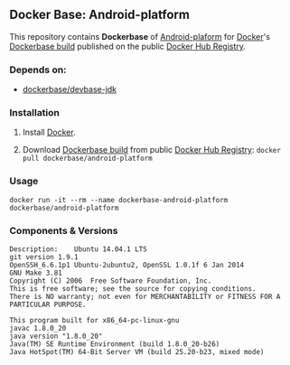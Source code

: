 ## Docker Base: Android-platform


This repository contains **Dockerbase** of [Android-plaform](http://source.android.com/) for [Docker](https://www.docker.com/)'s [Dockerbase build](https://registry.hub.docker.com/u/dockerbase/android-platform/) published on the public [Docker Hub Registry](https://registry.hub.docker.com/).


### Depends on:

* [dockerbase/devbase-jdk](https://registry.hub.docker.com/u/dockerbase/devbase-jdk)


### Installation

1. Install [Docker](https://docs.docker.com/installation/).

2. Download [Dockerbase build](https://registry.hub.docker.com/u/dockerbase/android-platform/) from public [Docker Hub Registry](https://registry.hub.docker.com/): `docker pull dockerbase/android-platform`


### Usage

    docker run -it --rm --name dockerbase-android-platform dockerbase/android-platform

### Components & Versions

    Description:	Ubuntu 14.04.1 LTS
    git version 1.9.1
    OpenSSH_6.6.1p1 Ubuntu-2ubuntu2, OpenSSL 1.0.1f 6 Jan 2014
    GNU Make 3.81
    Copyright (C) 2006  Free Software Foundation, Inc.
    This is free software; see the source for copying conditions.
    There is NO warranty; not even for MERCHANTABILITY or FITNESS FOR A
    PARTICULAR PURPOSE.
    
    This program built for x86_64-pc-linux-gnu
    javac 1.8.0_20
    java version "1.8.0_20"
    Java(TM) SE Runtime Environment (build 1.8.0_20-b26)
    Java HotSpot(TM) 64-Bit Server VM (build 25.20-b23, mixed mode)
